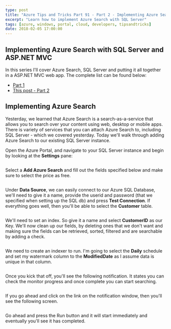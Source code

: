 ```yaml
---
type: post
title: "Azure Tips and Tricks Part 91 - Part 2 - Implementing Azure Search with SQL Server"
excerpt: "Learn how to implement Azure Search with SQL Server"
tags: [azure, windows, portal, cloud, developers, tipsandtricks]
date: 2018-02-05 17:00:00
---
```



## Implementing Azure Search with SQL Server and ASP.NET MVC

In this series I'll cover Azure Search, SQL Server and putting it all together in a ASP.NET MVC web app. The complete list can be found below:

* [Part 1](http://www.michaelcrump.net/azure-tips-and-tricks90/)
* [This post - Part 2](http://www.michaelcrump.net/azure-tips-and-tricks91/)


## Implementing Azure Search

Yesterday, we learned that Azure Search is a search-as-a-service that allows you to search over your content using web, desktop or mobile apps. There is variety of services that you can attach Azure Search to, including SQL Server - which we covered yesterday. Today we'll walk through adding Azure Search to our existing SQL Server instance. 

Open the Azure Portal, and navigate to your SQL Server instance and begin by looking at the  **Settings** pane:

<img :src="$withBase('/files/azuresearchsql1.png')">

Select a **Add Azure Search** and fill out the fields specified below and make sure to select the price as free. 

<img :src="$withBase('/files/azuresearchsql2.png')">

Under **Data Source**, we can easily connect to our Azure SQL Database, we'll need to give it a name, provide the userid and password (that we specified when setting up the SQL db) and press **Test Connection**. If everything goes well, then you'll be able to select the **Customer** table.

<img :src="$withBase('/files/azuresearchsql3.png')">

We'll need to set an index. So give it a name and select **CustomerID** as our Key. We'll now clean up our fields, by deleting ones that we don't want and making sure the fields can be retrieved, sorted, filtered and are searchable by adding a check. 

<img :src="$withBase('/files/azuresearchsql4.png')">

We need to create an indexer to run. I'm going to select the **Daily** schedule and set my watermark column to the **ModifiedDate** as I assume data is unique in that column. 

<img :src="$withBase('/files/azuresearchsql5.png')">

Once you kick that off, you'll see the following notification. It states you can check the monitor progress and once complete you can start searching. 

<img :src="$withBase('/files/azuresearchsql6.png')">

If you go ahead and click on the link on the notification window, then you'll see the following screen.

<img :src="$withBase('/files/azuresearchsql7.png')">

Go ahead and press the Run button and it will start immediately and eventually you'll see it has completed. 

<img :src="$withBase('/files/azuresearchsql8.png')">
